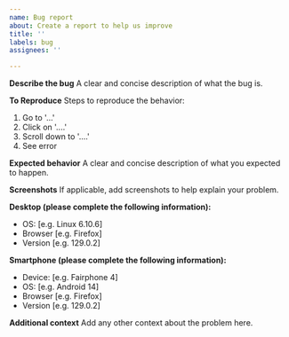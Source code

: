 ```yaml
---
name: Bug report
about: Create a report to help us improve
title: ''
labels: bug
assignees: ''

---
```


**Describe the bug**
A clear and concise description of what the bug is.

**To Reproduce**
Steps to reproduce the behavior:
1. Go to '...'
2. Click on '....'
3. Scroll down to '....'
4. See error

**Expected behavior**
A clear and concise description of what you expected to happen.

**Screenshots**
If applicable, add screenshots to help explain your problem.

**Desktop (please complete the following information):**
 - OS: [e.g. Linux 6.10.6]
 - Browser [e.g. Firefox]
 - Version [e.g. 129.0.2]

**Smartphone (please complete the following information):**
 - Device: [e.g. Fairphone 4]
 - OS: [e.g. Android 14]
 - Browser [e.g. Firefox]
 - Version [e.g. 129.0.2]

**Additional context**
Add any other context about the problem here.
